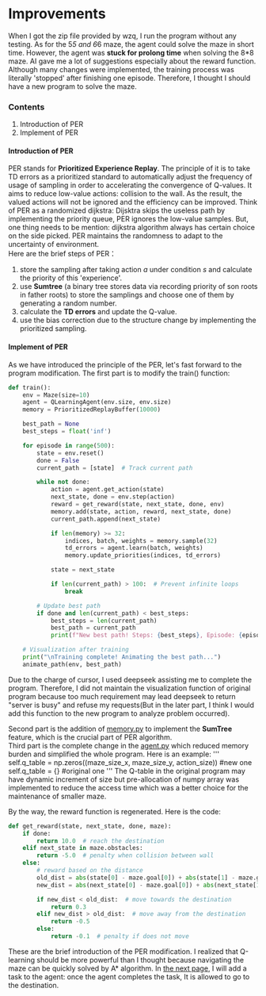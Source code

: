 # Improvements

When I got the zip file provided by wzq, I run the program without any testing. 
As for the 5*5 and 6*6 maze, the agent could solve the maze in short time. However, the agent was **stuck for prolong time** when solving the 8*8 maze.
AI gave me a lot of suggestions especially about the reward function. Although many changes were implemented, the training process was literally 'stopped' after finishing one episode.
Therefore, I thought I should have a new program to solve the maze.
### Contents
1. Introduction of PER
2. Implement of PER

#### Introduction of PER
PER stands for **Prioritized Experience Replay**. 
The principle of it is to take TD errors as a prioritized standard to automatically adjust the frequency of usage of sampling in order to accelerating the convergence of Q-values.
It aims to reduce low-value actions: collision to the wall. As the result, the valued actions will not be ignored and the efficiency can be improved.
Think of PER as a randomized dijkstra: Dijsktra skips the useless path by implementing the priority queue, PER ignores the low-value samples. But, one thing needs to be mention: dijkstra algorithm always has certain choice on the side picked. PER maintains the randomness to adapt to the uncertainty of environment.\
Here are the brief steps of PER：
1. store the sampling after taking action *a* under condition *s* and calculate the priority of this 'experience'.
2. use **Sumtree** (a binary tree stores data via recording priority of son roots in father roots) to store the samplings and choose one of them by generating a random number.
3. calculate the **TD errors** and update the Q-value.
4. use the bias correction due to the structure change by implementing the prioritized sampling.

#### Implement of PER
As we have introduced the principle of the PER, let's fast forward to the program modification.
The first part is to modify the train() function:
```python
def train():
    env = Maze(size=10)
    agent = QLearningAgent(env.size, env.size)
    memory = PrioritizedReplayBuffer(10000)

    best_path = None
    best_steps = float('inf')

    for episode in range(500):
        state = env.reset()
        done = False
        current_path = [state]  # Track current path

        while not done:
            action = agent.get_action(state)
            next_state, done = env.step(action)
            reward = get_reward(state, next_state, done, env)
            memory.add(state, action, reward, next_state, done)
            current_path.append(next_state)

            if len(memory) >= 32:
                indices, batch, weights = memory.sample(32)
                td_errors = agent.learn(batch, weights)
                memory.update_priorities(indices, td_errors)

            state = next_state

            if len(current_path) > 100:  # Prevent infinite loops
                break

        # Update best path
        if done and len(current_path) < best_steps:
            best_steps = len(current_path)
            best_path = current_path
            print(f"New best path! Steps: {best_steps}, Episode: {episode}")

    # Visualization after training
    print("\nTraining complete! Animating the best path...")
    animate_path(env, best_path)
```

Due to the charge of cursor, I used deepseek assisting me to complete the program. Therefore, I did not maintain the visualization function of original program because too much requirement may lead deepseek to return "server is busy" and refuse my requests(But in the later part, I think I would add this function to the new program to analyze problem occurred).

Second part is the addition of [memory.py](/Programs/Q-learning+PER/memory.py) to implement the **SumTree** feature, which is the crucial part of PER algorithm.\
Third part is the complete change in the [agent.py](/Programs/Q-learning+PER/agent.py) which reduced memory burden and simplified the whole program.
Here is an example:
'''
self.q_table = np.zeros((maze_size_x, maze_size_y, action_size)) #new one
self.q_table = {}  													#original one
'''
The Q-table in the original program may have dynamic increment of size but pre-allocation of numpy array was implemented to reduce the access time which was a better choice for the maintenance of smaller maze.

By the way, the reward function is regenerated. Here is the code:
```python
def get_reward(state, next_state, done, maze):
    if done:
        return 10.0  # reach the destination
    elif next_state in maze.obstacles:
        return -5.0  # penalty when collision between wall
    else:
        # reward based on the distance
        old_dist = abs(state[0] - maze.goal[0]) + abs(state[1] - maze.goal[1])
        new_dist = abs(next_state[0] - maze.goal[0]) + abs(next_state[1] - maze.goal[1])

        if new_dist < old_dist:  # move towards the destination
            return 0.3
        elif new_dist > old_dist:  # move away from the destination
            return -0.5
        else:
            return -0.1  # penalty if does not move
```

These are the brief introduction of the PER modification. I realized that Q-learning should be more powerful than I thought because navigating the maze can be quickly solved by 
A* algorithm. In [the next page](/Improved_algorithm/PER+Q-learning), I will add a task to the agent: once the agent completes the task, It is allowed to go to the destination.
